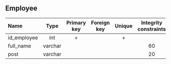 ## Employee

|Name|Type|Primary key|Foreign key|Unique|Integrity constraints|Null/not null|
|:----|:----:|:-----------:|:-----------:|:------:|:----------------------:|:------:|
|id_employee|int|+| | + | |not null|
|full_name|varchar| | | | 60| not null|
|post|varchar| | | | 20| not null|